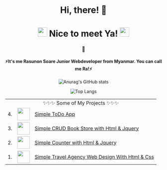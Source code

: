 <h1 align="center">Hi, there! 👋</h1>
<h1 align="center"><img src="https://cultofthepartyparrot.com/parrots/hd/christmasparrot.gif" width="30" height="30"/> Nice to meet Ya! <img src="https://cultofthepartyparrot.com/parrots/hd/christmasparrot.gif" width="30" height="30"/> </h1>

<h3 align="center">🌱</h3>
<h4 align="center">⚡It's me Rasunon Soare Junior Webdeveloper from Myanmar. You can call me Ra!⚡</h4>

<div align="center">
  
  ![Anurag's GitHub stats](https://github-readme-stats.vercel.app/api?username=Rasunon-Soare&show_icons=true&theme=github_dark)

   ![Top Langs](https://github-readme-stats.vercel.app/api/top-langs/?username=Rasunon-Soare&theme=github_dark)
  
</div>

<table align="center">
  <tr>
    <td colspan="3" align="center">✨✨✨ Some of My Projects ✨✨✨</td>
  </tr>
  <tr>
    <td>4.</td>
        <td><img src="https://cdn-icons-png.flaticon.com/512/5807/5807705.png" width=40></td>
        <td><a target="_blank" href="https://helpful-dasik-5cb47b.netlify.app">Simple ToDo App</a></td>
   </tr>
    <td>3.</td>
        <td><img src="https://cdn-icons-png.flaticon.com/512/3532/3532091.png" width=40></td>
        <td><a target="_blank" href="https://moonlit-pie-990c5f.netlify.app">Simple CRUD Book Store with Html & Jquery</a></td>
   </tr>
    <td>2.</td>
        <td><img src="https://cdn-icons-png.flaticon.com/512/6357/6357834.png" width=40></td>
        <td><a target="_blank" href="https://courageous-bavarois-84eb03.netlify.app">Simple Counter with Html & Jquery</a></td>
   </tr>
  <td>1.</td>
        <td><img src="https://www.pngplay.com/wp-content/uploads/6/Beach-Coconut-Tree-Vector-Transparent-Free-PNG.png" width=40></td>
        <td><a target="_blank" href="https://travel-testing.netlify.app">Simple Travel Agency Web Design With Html & Css</a></td>
   </tr>
  
  </table>
 


<!--
**Rasunon-Soare/Rasunon-Soare** is a ✨ _special_ ✨ repository because its `README.md` (this file) appears on your GitHub profile.

Here are some ideas to get you started:

- 🔭 I’m currently working on ...
- 🌱 I’m currently learning ...
- 👯 I’m looking to collaborate on ...
- 🤔 I’m looking for help with ...
- 💬 Ask me about ...
- 📫 How to reach me: ...
- 😄 Pronouns: ...
- ⚡ Fun fact: ...
-->
